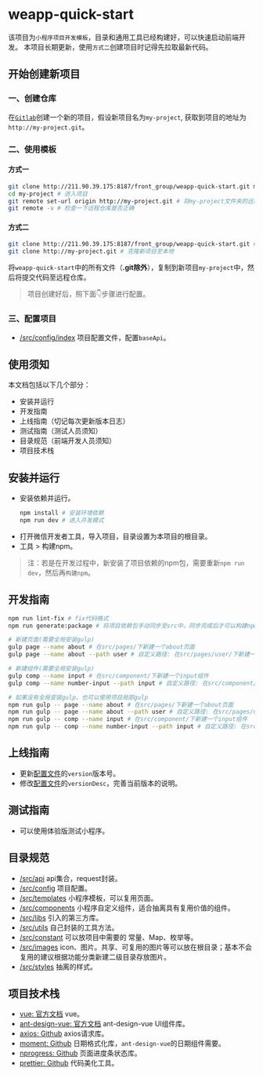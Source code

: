 # weapp-quick-start

<!-- 构建帮助 start -->

该项目为`小程序项目开发模板`，目录和通用工具已经构建好，可以快速启动前端开发。
本项目长期更新，使用`方式二`创建项目时记得先拉取最新代码。

## 开始创建新项目

### 一、创建仓库

在[`Gitlab`](http://211.90.39.175:8187/)创建一个新的项目，假设新项目名为`my-project`, 获取到项目的地址为`http://my-project.git`。

### 二、使用模板

#### 方式一
```bash
git clone http://211.90.39.175:8187/front_group/weapp-quick-start.git my-project --depth=1 # 克隆至本地并重命名为my-project
cd my-project # 进入项目
git remote set-url origin http://my-project.git # 将my-project文件夹的远程地址修改为对应的新项目地址
git remote -v # 检查一下远程仓库是否正确
```

#### 方式二
```bash
git clone http://211.90.39.175:8187/front_group/weapp-quick-start.git # 克隆weapp-quick-start至本地
git clone http://my-project.git # 克隆新项目至本地
```
将`weapp-quick-start`中的所有文件（**.git除外**），复制到新项目`my-project`中，然后将提交代码至远程仓库。

> 项目创建好后，照下面👇步骤进行配置。

### 三、配置项目

- [/src/config/index](/src/config/index.js) 项目配置文件，配置`baseApi`。

<!-- 构建帮助 end -->

## 使用须知

本文档包括以下几个部分：

- 安装并运行
- 开发指南
- 上线指南（切记每次更新版本日志）
- 测试指南（测试人员须知）
- 目录规范（前端开发人员须知）
- 项目技术栈

## 安装并运行

- 安装依赖并运行。
  ```bash
  npm install # 安装环境依赖
  npm run dev # 进入开发模式
  ```
- 打开微信开发者工具，导入项目，目录设置为本项目的根目录。
- 工具 > 构建npm。

> 注：若是在开发过程中，新安装了项目依赖的npm包，需要重新`npm run dev`，然后再`构建npm`。

## 开发指南

```bash
npm run lint-fix # fix代码格式
npm run generate:package # 将项目依赖包手动同步至src中，同步完成后才可以构建npm

# 新建页面(需要全局安装gulp)
gulp page --name about # 在src/pages/下新建一个about页面
gulp page --name about --path user # 自定义路径: 在src/pages/user/下新建一个about页面

# 新建组件(需要全局安装gulp)
gulp comp --name input # 在src/component/下新建一个input组件
gulp comp --name number-input --path input # 自定义路径: 在src/component/input/下新建一个number-input组件

# 如果没有全局安装gulp，也可以使用项目局部gulp
npm run gulp -- page --name about # 在src/pages/下新建一个about页面
npm run gulp -- page --name about --path user # 自定义路径: 在src/pages/user/下新建一个about页面
npm run gulp -- comp --name input # 在src/component/下新建一个input组件
npm run gulp -- comp --name number-input --path input # 自定义路径: 在src/component/input/下新建一个number-input组件
```

## 上线指南

- 更新[配置文件](src/config.js)的`version`版本号。
- 修改[配置文件](src/config.js)的`versionDesc`，完善当前版本的说明。

## 测试指南

- 可以使用体验版测试小程序。

## 目录规范

- [/src/api](/src/api/index.js) api集合，request封装。
- [/src/config](/src/config/index.js) 项目配置。
- [/src/templates](/src/templates/) 小程序模板，可以复用页面。
- [/src/components](/src/components/) 小程序自定义组件，适合抽离具有复用价值的组件。
- [/src/libs](/src/libs/) 引入的第三方库。
- [/src/utils](/src/utils/) 自己封装的工具方法。
- [/src/constant](/src/constant/) 可以放项目中需要的 常量、Map、枚举等。
- [/src/images](/src/images/) icon、图片。共享、可复用的图片等可以放在根目录；基本不会复用的建议根据功能分类新建二级目录存放图片。
- [/src/styles](/src/styles/) 抽离的样式。

## 项目技术栈

- [vue: 官方文档](https://cn.vuejs.org/index.html) vue。
- [ant-design-vue: 官方文档](https://antdv.com/docs/vue/introduce-cn/) ant-design-vue UI组件库。
- [axios: Github](https://github.com/axios/axios) axios请求库。
- [moment: Github](https://github.com/moment/moment) 日期格式化库，`ant-design-vue`的日期组件需要。
- [nprogress: Github](https://github.com/rstacruz/nprogress) 页面进度条状态库。
- [prettier: Github](https://github.com/prettier/prettier) 代码美化工具。
